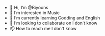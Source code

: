- 👋 Hi, I’m @Biyoons
- 👀 I’m interested in Music
- 🌱 I’m currently learning Codding and English
- 💞️ I’m looking to collaborate on I don't know
- 📫 How to reach me I don't know

<!---
Biyoons/Biyoons is a ✨ special ✨ repository because its `README.md` (this file) appears on your GitHub profile.
You can click the Preview link to take a look at your changes.
--->
